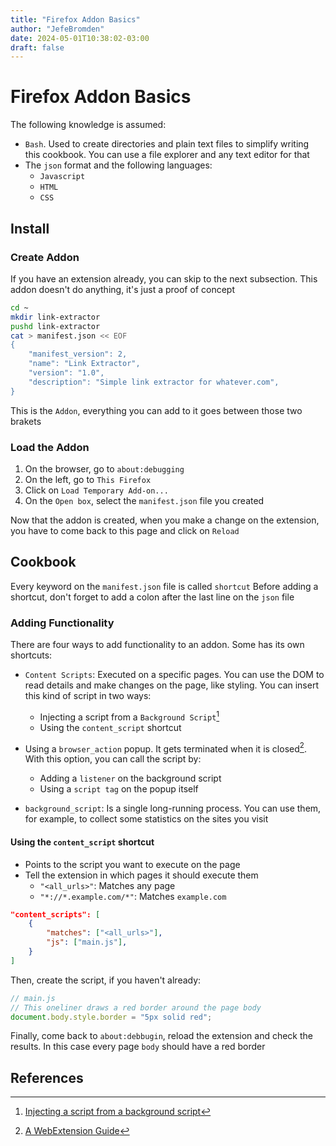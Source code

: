 ```yaml
---
title: "Firefox Addon Basics"
author: "JefeBromden"
date: 2024-05-01T10:38:02-03:00
draft: false
---
```


# Firefox Addon Basics
The following knowledge is assumed:
- `Bash`. Used to create directories and plain text files to simplify writing this cookbook. You can use a file explorer and any text editor for that
- The `json` format and the following languages:
  - `Javascript`
  - `HTML`
  - `CSS`

## Install
### Create Addon
If you have an extension already, you can skip to the next subsection. This addon doesn't do anything, it's just a proof of concept
```bash
cd ~
mkdir link-extractor
pushd link-extractor
cat > manifest.json << EOF
{
    "manifest_version": 2,
    "name": "Link Extractor",
    "version": "1.0",
    "description": "Simple link extractor for whatever.com",
}
```

This is the `Addon`, everything you can add to it goes between those two brakets

### Load the Addon
1. On the browser, go to `about:debugging`
2. On the left, go to `This Firefox`
3. Click on `Load Temporary Add-on...`
4. On the `Open box`, select the `manifest.json` file you created

Now that the addon is created, when you make a change on the extension, you have to come back to this page and click on `Reload`

## Cookbook
Every keyword on the `manifest.json` file is called `shortcut`
Before adding a shortcut, don't forget to add a colon after the last line on the `json` file

### Adding Functionality
There are four ways to add functionality to an addon. Some has its own shortcuts:
- `Content Scripts`: Executed on a specific pages. You can use the DOM to read details and make changes on the page, like styling. You can insert this kind of script in two ways:
  - Injecting a script from a `Background Script`[^1]
  - Using the `content_script` shortcut

- Using a `browser_action` popup. It gets terminated when it is closed[^2]. With this option, you can call the script by:
  - Adding a `listener` on the background script
  - Using a `script tag` on the popup itself

- `background_script`: Is a single long-running process. You can use them, for example, to collect some statistics on the sites you visit

#### Using the `content_script` shortcut
- Points to the script you want to execute on the page
- Tell the extension in which pages it should execute them
  - `"<all_urls>"`: Matches any page
  - `"*://*.example.com/*"`: Matches `example.com`

```json
"content_scripts": [
    {
        "matches": ["<all_urls>"],
        "js": ["main.js"],
    }
]
```

Then, create the script, if you haven't already:
```javascript
// main.js
// This oneliner draws a red border around the page body
document.body.style.border = "5px solid red";
```

Finally, come back to `about:debbugin`, reload the extension and check the results. In this case every page `body` should have a red border

## References
[^1]: [Injecting a script from a background script](https://radu-dita.medium.com/chrome-extension-when-to-use-content-scripts-and-injected-scripts-238563dce8af)
[^2]: [A WebExtension Guide](https://dev.to/christiankaindl/a-webextension-guide-36ag)

